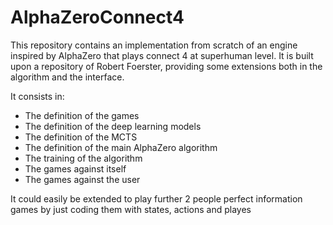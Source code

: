 # AlphaZeroConnect4

This repository contains an implementation from scratch of an engine inspired by AlphaZero that plays connect 4 at superhuman level. It is built upon a repository of Robert Foerster, providing some extensions both in the algorithm and the interface. 

It consists in:
- The definition of the games
- The definition of the deep learning models
- The definition of the MCTS
- The definition of the main AlphaZero algorithm
- The training of the algorithm
- The games against itself
- The games against the user

It could easily be extended to play further 2 people perfect information games by just coding them with states, actions and playes
